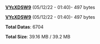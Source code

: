 [**VYcXDSW9**](/data/VYcXDSW9.txt) (05/12/22 - 01:40)- 497 bytes

[**VYcXDSW9**](/data/VYcXDSW9.txt) (05/12/22 - 01:40)- 497 bytes

**Total Datas**: 6704

**Total Size**: 39.16 MB / 39.2 MB